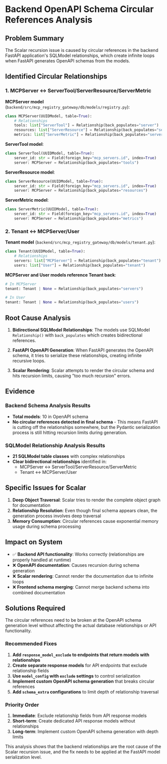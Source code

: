 # Backend OpenAPI Schema Circular References Analysis

## Problem Summary

The Scalar recursion issue is caused by circular references in the backend FastAPI application's SQLModel relationships, which create infinite loops when FastAPI generates OpenAPI schemas from the models.

## Identified Circular Relationships

### 1. **MCPServer ↔ ServerTool/ServerResource/ServerMetric**

**MCPServer model** (`backend/src/mcp_registry_gateway/db/models/registry.py`):
```python
class MCPServer(UUIDModel, table=True):
    # Relationships
    tools: list["ServerTool"] = Relationship(back_populates="server")
    resources: list["ServerResource"] = Relationship(back_populates="server")
    metrics: list["ServerMetric"] = Relationship(back_populates="server")
```

**ServerTool model**:
```python
class ServerTool(UUIDModel, table=True):
    server_id: str = Field(foreign_key="mcp_servers.id", index=True)
    server: MCPServer = Relationship(back_populates="tools")
```

**ServerResource model**:
```python
class ServerResource(UUIDModel, table=True):
    server_id: str = Field(foreign_key="mcp_servers.id", index=True)
    server: MCPServer = Relationship(back_populates="resources")
```

**ServerMetric model**:
```python
class ServerMetric(UUIDModel, table=True):
    server_id: str = Field(foreign_key="mcp_servers.id", index=True)
    server: MCPServer = Relationship(back_populates="metrics")
```

### 2. **Tenant ↔ MCPServer/User**

**Tenant model** (`backend/src/mcp_registry_gateway/db/models/tenant.py`):
```python
class Tenant(UUIDModel, table=True):
    # Relationships
    servers: list["MCPServer"] = Relationship(back_populates="tenant")
    users: list["User"] = Relationship(back_populates="tenant")
```

**MCPServer and User models reference Tenant back**:
```python
# In MCPServer
tenant: Tenant | None = Relationship(back_populates="servers")

# In User
tenant: Tenant | None = Relationship(back_populates="users")
```

## Root Cause Analysis

1. **Bidirectional SQLModel Relationships**: The models use SQLModel `Relationship()` with `back_populates` which creates bidirectional references.

2. **FastAPI OpenAPI Generation**: When FastAPI generates the OpenAPI schema, it tries to serialize these relationships, creating infinite recursive loops.

3. **Scalar Rendering**: Scalar attempts to render the circular schema and hits recursion limits, causing "too much recursion" errors.

## Evidence

### Backend Schema Analysis Results
- **Total models**: 10 in OpenAPI schema
- **No circular references detected in final schema** - This means FastAPI is cutting off the relationships somewhere, but the Pydantic serialization process is still hitting recursion limits during generation.

### SQLModel Relationship Analysis Results
- **21 SQLModel table classes** with complex relationships
- **Clear bidirectional relationships** identified in:
  - MCPServer ↔ ServerTool/ServerResource/ServerMetric
  - Tenant ↔ MCPServer/User

## Specific Issues for Scalar

1. **Deep Object Traversal**: Scalar tries to render the complete object graph for documentation
2. **Relationship Resolution**: Even though final schema appears clean, the generation process involves deep traversal
3. **Memory Consumption**: Circular references cause exponential memory usage during schema processing

## Impact on System

- ✅ **Backend API functionality**: Works correctly (relationships are properly handled at runtime)
- ❌ **OpenAPI documentation**: Causes recursion during schema generation
- ❌ **Scalar rendering**: Cannot render the documentation due to infinite loops
- ❌ **Frontend schema merging**: Cannot merge backend schema into combined documentation

## Solutions Required

The circular references need to be broken at the OpenAPI schema generation level without affecting the actual database relationships or API functionality.

### Recommended Fixes

1. **Add `response_model_exclude` to endpoints that return models with relationships**
2. **Create separate response models** for API endpoints that exclude relationship fields
3. **Use `model_config` with `exclude` settings** to control serialization
4. **Implement custom OpenAPI schema generation** that breaks circular references
5. **Add `schema_extra` configurations** to limit depth of relationship traversal

### Priority Order
1. **Immediate**: Exclude relationship fields from API response models
2. **Short-term**: Create dedicated API response models without relationships
3. **Long-term**: Implement custom OpenAPI schema generation with depth limits

This analysis shows that the backend relationships are the root cause of the Scalar recursion issue, and the fix needs to be applied at the FastAPI model serialization level.